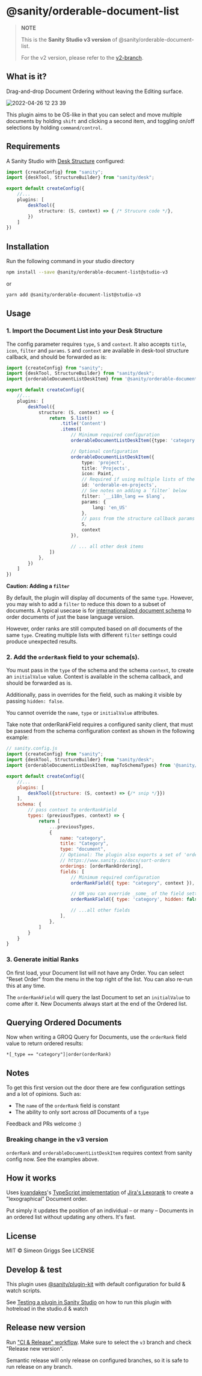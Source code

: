 # @sanity/orderable-document-list

> **NOTE**
>
> This is the **Sanity Studio v3 version** of @sanity/orderable-document-list.
>
> For the v2 version, please refer to the [v2-branch](https://github.com/sanity-io/orderable-document-list).

## What is it?
Drag-and-drop Document Ordering without leaving the Editing surface.

![2022-04-26 12 23 39](https://user-images.githubusercontent.com/9684022/165289621-dbd9d841-028e-40c7-be14-7398fcdb1210.gif)

This plugin aims to be OS-like in that you can select and move multiple documents by holding `shift` and clicking a second item, and toggling on/off selections by holding `command/control`.

## Requirements

A Sanity Studio with [Desk Structure](https://www.sanity.io/docs/structure-builder-introduction) configured:

```ts
import {createConfig} from "sanity";
import {deskTool, StructureBuilder} from "sanity/desk";

export default createConfig({
    //...
    plugins: [
        deskTool({
            structure: (S, context) => { /* Strucure code */},
        })
    ]
})

```

## Installation

Run the following command in your studio directory

```sh
npm install --save @sanity/orderable-document-list@studio-v3
```

or

```sh
yarn add @sanity/orderable-document-list@studio-v3
```

## Usage

### 1. Import the Document List into your Desk Structure

The config parameter requires `type`, `S` and `context`. It also accepts `title`, `icon`, `filter` and `params`.
`S` and `context` are available in desk-tool structure callback, and should be forwarded as is:

```ts
import {createConfig} from "sanity";
import {deskTool, StructureBuilder} from "sanity/desk";
import {orderableDocumentListDeskItem} from '@sanity/orderable-document-list'

export default createConfig({
    //...
    plugins: [
        deskTool({
            structure: (S, context) => { 
                return  S.list()
                    .title('Content')
                    .items([
                        // Minimum required configuration
                        orderableDocumentListDeskItem({type: 'category', S, context}),

                        // Optional configuration
                        orderableDocumentListDeskItem({
                            type: 'project',
                            title: 'Projects',
                            icon: Paint,
                            // Required if using multiple lists of the same 'type'
                            id: 'orderable-en-projects',
                            // See notes on adding a `filter` below
                            filter: `__i18n_lang == $lang`,
                            params: {
                                lang: 'en_US'
                            },
                            // pass from the structure callback params above
                            S, 
                            context
                        }),

                        // ... all other desk items
                ])
            },
        })
    ]
})
```

**Caution: Adding a `filter`**

By default, the plugin will display _all_ documents of the same `type`. However, you may wish to add a `filter` to reduce this down to a subset of documents. A typical usecase is for [internationalized document schema](https://github.com/sanity-io/document-internationalization) to order documents of just the base language version.

However, order ranks are still computed based on _all_ documents of the same `type`. Creating multiple lists with different `filter` settings could produce unexpected results.

### 2. Add the `orderRank` field to your schema(s).

You must pass in the `type` of the schema and the schema `context`, to create an `initialValue` value.
Context is available in the schema callback, and should be forwarded as is.

Additionally, pass in overrides for the field, such as making it visible by passing `hidden: false`.

You cannot override the `name`, `type` or `initialValue` attributes.

Take note that orderRankField requires a configured sanity client, that must be passed
from the schema configuration context as shown in the following example:

```js
// sanity.config.js
import {createConfig} from "sanity";
import {deskTool, StructureBuilder} from "sanity/desk";
import {orderableDocumentListDeskItem, mapToSchemaTypes} from '@sanity/orderable-document-list'

export default createConfig({
    //...
    plugins: [
        deskTool({structure: (S, context) => {/* snip */}})
    ],
    schema: {
        // pass context to orderRankField
        types: (previousTypes, context) => {
            return [
                ...previousTypes, 
                {
                    name: "category",
                    title: "Category",
                    type: "document",
                    // Optional: The plugin also exports a set of 'orderings' for use in other Document Lists
                    // https://www.sanity.io/docs/sort-orders
                    orderings: [orderRankOrdering],
                    fields: [
                        // Minimum required configuration
                        orderRankField({ type: "category", context }),

                        // OR you can override _some_ of the field settings
                        orderRankField({ type: 'category', hidden: false, context }),

                        // ...all other fields
                    ],
                },
            ]
        }
    }
}
```

### 3. Generate initial Ranks

On first load, your Document list will not have any Order. You can select "Reset Order" from the menu in the top right of the list. 
You can also re-run this at any time.

The `orderRankField` will query the last Document to set an `initialValue` to come after it. 
New Documents always start at the end of the Ordered list.

## Querying Ordered Documents

Now when writing a GROQ Query for Documents, use the `orderRank` field value to return ordered results:

```groq
*[_type == "category"]|order(orderRank)
```

## Notes

To get this first version out the door there are few configuration settings and a lot of opinions. Such as:

- The `name` of the `orderRank` field is constant
- The ability to only sort across _all_ Documents of a `type`

Feedback and PRs welcome :)

### Breaking change in the v3 version
`orderRank` and `orderableDocumentListDeskItem` requires context from sanity config now.
See the examples above.

## How it works

Uses [kvandakes](https://github.com/kvandake)'s [TypeScript implementation](https://github.com/kvandake/lexorank-ts) of [Jira's Lexorank](https://www.youtube.com/watch?v=OjQv9xMoFbg) to create a "lexographical" Document order.

Put simply it updates the position of an individual – or many – Documents in an ordered list without updating any others. It's fast.

## License

MIT © Simeon Griggs
See LICENSE

## Develop & test

This plugin uses [@sanity/plugin-kit](https://github.com/sanity-io/plugin-kit)
with default configuration for build & watch scripts.

See [Testing a plugin in Sanity Studio](https://github.com/sanity-io/plugin-kit#testing-a-plugin-in-sanity-studio)
on how to run this plugin with hotreload in the studio.d & watch

## Release new version

Run ["CI & Release" workflow](https://github.com/sanity-io/orderable-document-list/actions).
Make sure to select the `v3` branch and check "Release new version".

Semantic release will only release on configured branches, so it is safe to run release on any branch.
